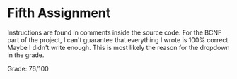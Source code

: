 # Fifth Assignment

Instructions are found in comments inside the source code. For the BCNF part of the project, I can't guarantee that everything I wrote is 100% correct. Maybe I didn't write enough. This is most likely the reason for the dropdown in the grade.

Grade: 76/100